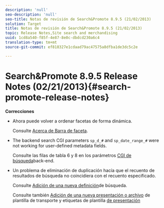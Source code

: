 ```yaml
---
description: 'null'
seo-description: 'null'
seo-title: Notas de revisión de Search&Promote 8.9.5 (21/02/2013)
solution: Target
title: Notas de revisión de Search&Promote 8.9.5 (21/02/2013)
topic: Release Notes,Site search and merchandising
uuid: 1cd8a540-f85f-4e87-8e0c-dbdcd230a6c4
translation-type: tm+mt
source-git-commit: ef818327e1cdaad79ac47575a8dfba1de3dc5c2e

---
```



# Search&amp;Promote 8.9.5 Release Notes (02/21/2013){#search-promote-release-notes}

**Correcciones**

* Ahora puede volver a ordenar facetas de forma dinámica.

   Consulte [Acerca de Barra de faceta](../c-about-design-menu/c-about-facet-rails.md#concept_1FDC8BCDFFC84A0889DA670F63D5F6DB).

* The backend search CGI parameters `sp_d_#` and `sp_date_range_#` were not working for user-defined metadata fields.

   Consulte las filas de tabla 6 y 8 en los parámetros [CGI de búsqueda](../c-appendices/c-cgiparameters.md#reference_582E85C3886740C98FE88CA9DF7918E8)back-end.

* Un problema de eliminación de duplicación hacía que el recuento de resultados de búsqueda no coincidiera con el recuento especificado.

   Consulte [Adición de una nueva definición](../c-about-settings-menu/c-about-searching-menu.md#task_98D3A168AB5D4F30A1ADB6E0D48AB648)de búsqueda.

   Consulte también [Adición de una nueva presentación o archivo](../c-about-design-menu/c-about-templates.md#task_73199757B6E748CAA604902FF913F012) de plantilla de transporte y etiquetas de plantilla [de presentación](../c-appendices/c-templates.md#reference_F1BBF616BCEC4AD7B2548ECD3CA74C64)

